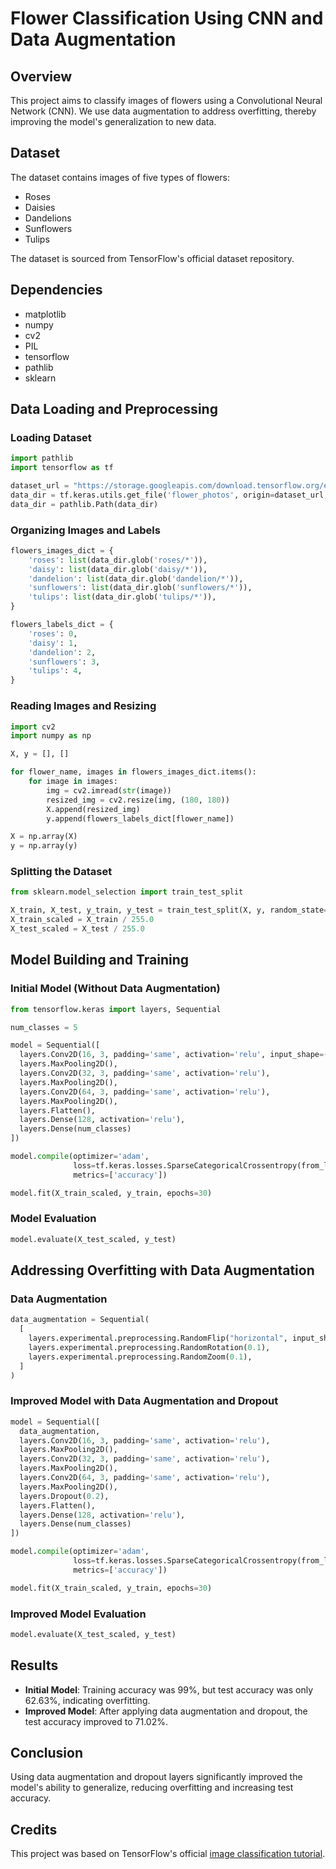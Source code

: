 # Flower Classification Using CNN and Data Augmentation

## Overview

This project aims to classify images of flowers using a Convolutional Neural Network (CNN). We use data augmentation to address overfitting, thereby improving the model's generalization to new data.

## Dataset

The dataset contains images of five types of flowers:
- Roses
- Daisies
- Dandelions
- Sunflowers
- Tulips

The dataset is sourced from TensorFlow's official dataset repository.

## Dependencies

- matplotlib
- numpy
- cv2
- PIL
- tensorflow
- pathlib
- sklearn

## Data Loading and Preprocessing

### Loading Dataset

```python
import pathlib
import tensorflow as tf

dataset_url = "https://storage.googleapis.com/download.tensorflow.org/example_images/flower_photos.tgz"
data_dir = tf.keras.utils.get_file('flower_photos', origin=dataset_url, cache_dir='.', untar=True)
data_dir = pathlib.Path(data_dir)
```

### Organizing Images and Labels

```python
flowers_images_dict = {
    'roses': list(data_dir.glob('roses/*')),
    'daisy': list(data_dir.glob('daisy/*')),
    'dandelion': list(data_dir.glob('dandelion/*')),
    'sunflowers': list(data_dir.glob('sunflowers/*')),
    'tulips': list(data_dir.glob('tulips/*')),
}

flowers_labels_dict = {
    'roses': 0,
    'daisy': 1,
    'dandelion': 2,
    'sunflowers': 3,
    'tulips': 4,
}
```

### Reading Images and Resizing

```python
import cv2
import numpy as np

X, y = [], []

for flower_name, images in flowers_images_dict.items():
    for image in images:
        img = cv2.imread(str(image))
        resized_img = cv2.resize(img, (180, 180))
        X.append(resized_img)
        y.append(flowers_labels_dict[flower_name])

X = np.array(X)
y = np.array(y)
```

### Splitting the Dataset

```python
from sklearn.model_selection import train_test_split

X_train, X_test, y_train, y_test = train_test_split(X, y, random_state=0)
X_train_scaled = X_train / 255.0
X_test_scaled = X_test / 255.0
```

## Model Building and Training

### Initial Model (Without Data Augmentation)

```python
from tensorflow.keras import layers, Sequential

num_classes = 5

model = Sequential([
  layers.Conv2D(16, 3, padding='same', activation='relu', input_shape=(180, 180, 3)),
  layers.MaxPooling2D(),
  layers.Conv2D(32, 3, padding='same', activation='relu'),
  layers.MaxPooling2D(),
  layers.Conv2D(64, 3, padding='same', activation='relu'),
  layers.MaxPooling2D(),
  layers.Flatten(),
  layers.Dense(128, activation='relu'),
  layers.Dense(num_classes)
])

model.compile(optimizer='adam',
              loss=tf.keras.losses.SparseCategoricalCrossentropy(from_logits=True),
              metrics=['accuracy'])

model.fit(X_train_scaled, y_train, epochs=30)
```

### Model Evaluation

```python
model.evaluate(X_test_scaled, y_test)
```

## Addressing Overfitting with Data Augmentation

### Data Augmentation

```python
data_augmentation = Sequential(
  [
    layers.experimental.preprocessing.RandomFlip("horizontal", input_shape=(180, 180, 3)),
    layers.experimental.preprocessing.RandomRotation(0.1),
    layers.experimental.preprocessing.RandomZoom(0.1),
  ]
)
```

### Improved Model with Data Augmentation and Dropout

```python
model = Sequential([
  data_augmentation,
  layers.Conv2D(16, 3, padding='same', activation='relu'),
  layers.MaxPooling2D(),
  layers.Conv2D(32, 3, padding='same', activation='relu'),
  layers.MaxPooling2D(),
  layers.Conv2D(64, 3, padding='same', activation='relu'),
  layers.MaxPooling2D(),
  layers.Dropout(0.2),
  layers.Flatten(),
  layers.Dense(128, activation='relu'),
  layers.Dense(num_classes)
])

model.compile(optimizer='adam',
              loss=tf.keras.losses.SparseCategoricalCrossentropy(from_logits=True),
              metrics=['accuracy'])

model.fit(X_train_scaled, y_train, epochs=30)
```

### Improved Model Evaluation

```python
model.evaluate(X_test_scaled, y_test)
```

## Results

- **Initial Model**: Training accuracy was 99%, but test accuracy was only 62.63%, indicating overfitting.
- **Improved Model**: After applying data augmentation and dropout, the test accuracy improved to 71.02%.

## Conclusion

Using data augmentation and dropout layers significantly improved the model's ability to generalize, reducing overfitting and increasing test accuracy.

## Credits

This project was based on TensorFlow's official [image classification tutorial](https://www.tensorflow.org/tutorials/images/classification).
